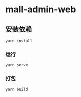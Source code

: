 # mall-admin-web

## 安装依赖
```
yarn install
```

### 运行
```
yarn serve
```

### 打包
```
yarn build
```
